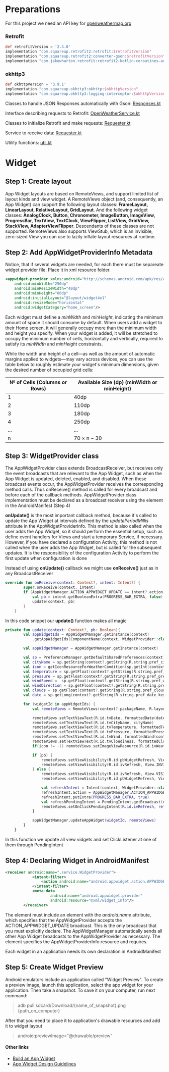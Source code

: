 # Preparations

For this project we need an API key for [openweathermap.org](https://openweathermap.org)

### Retrofit
```gradle
def retrofitVersion = '2.4.0'
implementation "com.squareup.retrofit2:retrofit:$retrofitVersion"
implementation "com.squareup.retrofit2:converter-gson:$retrofitVersion"
implementation "com.jakewharton.retrofit:retrofit2-kotlin-coroutines-adapter:0.9.2"
```
### okhttp3
```gradle
def okhttpVersion = '3.9.1'
implementation "com.squareup.okhttp3:okhttp:$okhttpVersion"
implementation "com.squareup.okhttp3:logging-interceptor:$okhttpVersion"
```
Classes to handle JSON Responses automatically with Gson: [Responses.kt](app/src/main/java/by/torymo/weatherwidget/service/Responses.kt)

Interface describing requests to Retrofit: [OpenWeatherService.kt](app/src/main/java/by/torymo/weatherwidget/service/OpenWeatherService.kt)

Classes to initialize Retrofit and make requests: [Requester.kt](app/src/main/java/by/torymo/weatherwidget/service/Requester.kt)

Service to receive data: [Requester.kt](app/src/main/java/by/torymo/weatherwidget/WeatherSyncService.kt)

Utility functions: [util.kt](app/src/main/java/by/torymo/weatherwidget/util.kt)

# Widget

## Step 1: Create layout

App Widget layouts are based on RemoteViews, and support limited list of layout kinds and view widget. A RemoteViews object (and, consequently, an App Widget) can support the following layout classes: **FrameLayout, LinearLayout, RelativeLayout, GridLayout**. And the following widget classes: **AnalogClock, Button, Chronometer, ImageButton, ImageView, ProgressBar, TextView, TextClock, ViewFlipper, ListView, GridView, StackView, AdapterViewFlipper**. Descendants of these classes are not supported. RemoteViews also supports ViewStub, which is an invisible, zero-sized View you can use to lazily inflate layout resources at runtime.

## Step 2: Add AppWidgetProviderInfo Metadata

Notice, that if several widgets are needed, for each there must be separeate widget provider file. Place it in xml resource folder.
```xml
<appwidget-provider xmlns:android="http://schemas.android.com/apk/res/android"
    android:minWidth="250dp"
    android:minResizeWidth="40dp"
    android:minHeight="60dp"
    android:initialLayout="@layout/widget4x1"
    android:resizeMode="horizontal"
    android:widgetCategory="home_screen"/>
```
Each widget must define a *minWidth* and *minHeight*, indicating the minimum amount of space it should consume by default. When users add a widget to their Home screen, it will generally occupy more than the minimum width and height you specify. When your widget is added, it will be stretched to occupy the minimum number of cells, horizontally and vertically, required to satisfy its *minWidth* and *minHeight* constraints. 

While the width and height of a cell—as well as the amount of automatic margins applied to widgets—may vary across devices, you can use the table below to roughly estimate your widget's minimum dimensions, given the desired number of occupied grid cells:

№ of Cells (Columns or Rows) | Available Size (dp) (minWidth or minHeight)
-----------------------------| -------------------------------------------
1 | 40dp
2 | 110dp
3 | 180dp
4 | 250dp
... | ...
n | 70 × n − 30

## Step 3: WidgetProvider class

The AppWidgetProvider class extends BroadcastReceiver, but receives only the event broadcasts that are relevant to the App Widget, such as when the App Widget is updated, deleted, enabled, and disabled. When these broadcast events occur, the AppWidgetProvider receives the corresponding method calls. Thus onReceive() method is called for every broadcast and before each of the callback methods. AppWidgetProvider class implementation must be declared as a broadcast receiver using the <receiver> element in the AndroidManifest (Step 4)
    
**onUpdate()** is the most important callback method, because it's called to update the App Widget at intervals defined by the *updatePeriodMillis* attribute in the AppWidgetProviderInfo. This method is also called when the user adds the App Widget, so it should perform the essential setup, such as define event handlers for Views and start a temporary Service, if necessary. However, if you have declared a configuration Activity, this method is not called when the user adds the App Widget, but is called for the subsequent updates. It is the responsibility of the configuration Activity to perform the first update when configuration is done

Instead of using **onUpdate()** callback we might use **onReceive()** just as in any BroadcastReceiver
```kotlin
override fun onReceive(context: Context?, intent: Intent?) {
        super.onReceive(context, intent)
        if (AppWidgetManager.ACTION_APPWIDGET_UPDATE == intent?.action) {
            val pb = intent.getBooleanExtra(PROGRESS_BAR_EXTRA, false)
            update(context, pb)
        }
    }
```

In this code snippet our **update()** function makes all magic
```kotlin
private fun update(context: Context?, pb: Boolean){
        val appWidgetIds = AppWidgetManager.getInstance(context)
            .getAppWidgetIds(ComponentName(context, WidgetProvider::class.java)) ?: return

        val appWidgetManager = AppWidgetManager.getInstance(context)

        val sp = PreferenceManager.getDefaultSharedPreferences(context)
        val cityName = sp.getString(context?.getString(R.string.pref_city_name_key), "")
        val icon = getIconResourceForWeatherCondition(sp.getInt(context?.getString(R.string.pref_weather_icon_key), -1))
        val temperature = sp.getFloat(context?.getString(R.string.pref_temperature_key), 0.0f)
        val pressure = sp.getFloat(context?.getString(R.string.pref_pressure_key), 0.0f)
        val windSpeed =  sp.getFloat(context?.getString(R.string.pref_wind_speed_key), 0.0f)
        val windDirection = sp.getFloat(context?.getString(R.string.pref_wind_direction_key), 0.0f)
        val clouds = sp.getFloat(context?.getString(R.string.pref_clouds_key), 0.0f)
        val date = sp.getLong(context?.getString(R.string.pref_date_key), -1)

        for (widgetId in appWidgetIds) {
            val remoteViews = RemoteViews(context?.packageName, R.layout.widget4x1)

            remoteViews.setTextViewText(R.id.tvDate, formattedDate(date))
            remoteViews.setTextViewText(R.id.tvCityName, cityName)
            remoteViews.setTextViewText(R.id.tvTemperature, formattedTemperature(context, temperature))
            remoteViews.setTextViewText(R.id.tvPressure, formattedPressure(context, pressure))
            remoteViews.setTextViewText(R.id.tvWind, formattedWind(context, windSpeed, windDirection))
            remoteViews.setTextViewText(R.id.tvCloudiness, formattedCloudiness(context, clouds))
            if(icon != -1) remoteViews.setImageViewResource(R.id.ivWeatherIcon, icon)

            if (pb) {
                remoteViews.setViewVisibility(R.id.pbWidgetRefresh, View.VISIBLE)
                remoteViews.setViewVisibility(R.id.ivRefresh, View.INVISIBLE)
            } else {
                remoteViews.setViewVisibility(R.id.ivRefresh, View.VISIBLE)
                remoteViews.setViewVisibility(R.id.pbWidgetRefresh, View.INVISIBLE)

                val refreshIntent = Intent(context, WidgetProvider::class.java)
                refreshIntent.action = AppWidgetManager.ACTION_APPWIDGET_UPDATE
                refreshIntent.putExtra(PROGRESS_BAR_EXTRA, true)
                val refreshPendingIntent = PendingIntent.getBroadcast(context, 0, refreshIntent, 0)
                remoteViews.setOnClickPendingIntent(R.id.ivRefresh, refreshPendingIntent)
            }

            appWidgetManager.updateAppWidget(widgetId, remoteViews)
        }
    }
 ```
 
 In this function we update all view vidgets and set ClickListener at one of them through PendingIntent
 
## Step 4: Declaring Widget in AndroidManifest

```xml
<receiver android:name=".service.WidgetProvider">
            <intent-filter>
                <action android:name="android.appwidget.action.APPWIDGET_UPDATE"/>
            </intent-filter>
            <meta-data
                    android:name="android.appwidget.provider"
                    android:resource="@xml/widget_info"/>
        </receiver>
```

The **<intent-filter>** element must include an <action> element with the *android:name* attribute, which specifies that the AppWidgetProvider accepts the ACTION_APPWIDGET_UPDATE broadcast. This is the only broadcast that you must explicitly declare. The AppWidgetManager automatically sends all other App Widget broadcasts to the AppWidgetProvider as necessary. The **<meta-data>** element specifies the AppWidgetProviderInfo resource and requires.

Each widget in an application needs its own declaration in AndroidManifest

## Step 5: Create Widget Preview

Android emulators include an application called "Widget Preview". To create a preview image, launch this application, select the app widget for your application. Then take a snapshot. To save it on your computer, run next command:
> adb pull sdcard/Download/{name_of_snapshot}.png {path_on_computer}

After that you need to place it to application's drawable resources and add it to widget layout

> android:previewImage="@drawable/preview"

#### Other links

- [Build an App Widget](https://developer.android.com/guide/topics/appwidgets/)
- [App Widget Design Guidelines](https://developer.android.com/guide/practices/ui_guidelines/widget_design)
